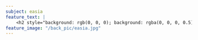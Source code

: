 ```yaml
---
subject: easia
feature_text: |
    <h2 style="background: rgb(0, 0, 0); background: rgba(0, 0, 0, 0.5); color: #f1f1f1; padding: 10px;">EASIA</h2>
feature_image: "/back_pic/easia.jpg"
---
```

